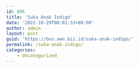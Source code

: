 ```yaml
---
id: 896
title: 'Suka Anak Indigo'
date: '2022-10-29T08:01:33+00:00'
author: admin
layout: post
guid: 'https://bos.awn.biz.id/suka-anak-indigo/'
permalink: /suka-anak-indigo/
categories:
    - Uncategorized
---
```


